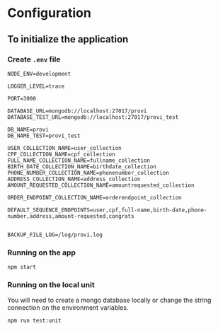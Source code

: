 # Configuration

## To initialize the application

### Create `.env` file 

```
NODE_ENV=development

LOGGER_LEVEL=trace

PORT=3000

DATABASE_URL=mongodb://localhost:27017/provi
DATABASE_TEST_URL=mongodb://localhost:27017/provi_test

DB_NAME=provi
DB_NAME_TEST=provi_test

USER_COLLECTION_NAME=user_collection
CPF_COLLECTION_NAME=cpf_collection
FULL_NAME_COLLECTION_NAME=fullname_collection
BIRTH_DATE_COLLECTION_NAME=birthdate_collection
PHONE_NUMBER_COLLECTION_NAME=phonenumber_collection
ADDRESS_COLLECTION_NAME=address_collection
AMOUNT_REQUESTED_COLLECTION_NAME=amountrequested_collection

ORDER_ENDPOINT_COLLECTION_NAME=orderendpoint_collection

DEFAULT_SEQUENCE_ENDPOINTS=user,cpf,full-name,birth-date,phone-number,address,amount-requested,congrats


BACKUP_FILE_LOG=/log/provi.log
```

### Running on the app

```shell
npm start
```

### Running on the local unit

You will need to create a mongo database locally or change the string connection on the environment variables.

```shell
npm run test:unit
```
